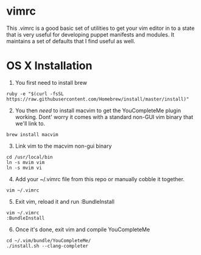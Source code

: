 vimrc
=====

This .vimrc is a good basic set of utilities to get your vim editor
in to a state that is very useful for developing puppet manifests
and modules. It maintains a set of defaults that I find useful as well.

OS X Installation
=====
1. You first need to install brew

  ```
  ruby -e "$(curl -fsSL https://raw.githubusercontent.com/Homebrew/install/master/install)"
  ```
  
2. You then *need* to install macvim to get the YouCompleteMe plugin 
   working. Dont' worry it comes with a standard non-GUI vim binary
   that we'll link to.

  ```
  brew install macvim
  ```
  
3. Link vim to the macvim non-gui binary

  ```
  cd /usr/local/bin
  ln -s mvim vim
  ln -s mvim vi
  ```

4. Add your ~/.vimrc file from this repo or manually cobble it together.

  ```
  vim ~/.vimrc
  ```

5. Exit vim, reload it and run :BundleInstall

  ```
  vim ~/.vimrc
  :BundleInstall
  ```

6. Once it's done, exit vim and compile YouCompleteMe

  ```
  cd ~/.vim/bundle/YouCompleteMe/
  ./install.sh --clang-completer
  ```
